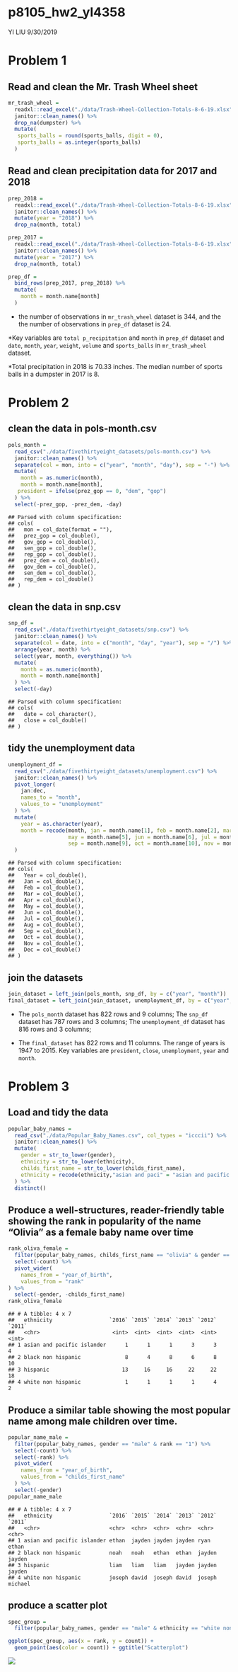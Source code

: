 p8105\_hw2\_yl4358
================
YI LIU
9/30/2019

# Problem 1

## Read and clean the Mr. Trash Wheel sheet

``` r
mr_trash_wheel = 
  readxl::read_excel("./data/Trash-Wheel-Collection-Totals-8-6-19.xlsx", sheet = "Mr. Trash Wheel", range = "A2:N408") %>% 
  janitor::clean_names() %>% 
  drop_na(dumpster) %>%
  mutate(
   sports_balls = round(sports_balls, digit = 0),
   sports_balls = as.integer(sports_balls)
  ) 
```

## Read and clean precipitation data for 2017 and 2018

``` r
prep_2018 = 
  readxl::read_excel("./data/Trash-Wheel-Collection-Totals-8-6-19.xlsx", sheet = "2018 Precipitation", range = "A2:B14") %>%
  janitor::clean_names() %>% 
  mutate(year = "2018") %>% 
  drop_na(month, total)

prep_2017 = 
  readxl::read_excel("./data/Trash-Wheel-Collection-Totals-8-6-19.xlsx", sheet = "2017 Precipitation", range = "A2:B14") %>%
  janitor::clean_names() %>% 
  mutate(year = "2017") %>% 
  drop_na(month, total)

prep_df = 
  bind_rows(prep_2017, prep_2018) %>% 
  mutate(
    month = month.name[month]
  ) 
```

  - the number of observations in `mr_trash_wheel` dataset is 344, and
    the the number of observations in `prep_df` dataset is 24.

\*Key variables are `total p_recipitation` and `month` in `prep_df`
dataset and `date`, `month`, `year`, `weight`, `volume` and
`sports_balls` in `mr_trash_wheel` dataset.

\*Total precipitation in 2018 is 70.33 inches. The median number of
sports balls in a dumpster in 2017 is 8.

# Problem 2

## clean the data in pols-month.csv

``` r
pols_month = 
  read_csv("./data/fivethirtyeight_datasets/pols-month.csv") %>% 
  janitor::clean_names() %>%
  separate(col = mon, into = c("year", "month", "day"), sep = "-") %>% 
  mutate(
    month = as.numeric(month),
    month = month.name[month],
   president = ifelse(prez_gop == 0, "dem", "gop")
  ) %>% 
  select(-prez_gop, -prez_dem, -day) 
```

    ## Parsed with column specification:
    ## cols(
    ##   mon = col_date(format = ""),
    ##   prez_gop = col_double(),
    ##   gov_gop = col_double(),
    ##   sen_gop = col_double(),
    ##   rep_gop = col_double(),
    ##   prez_dem = col_double(),
    ##   gov_dem = col_double(),
    ##   sen_dem = col_double(),
    ##   rep_dem = col_double()
    ## )

## clean the data in snp.csv

``` r
snp_df = 
  read_csv("./data/fivethirtyeight_datasets/snp.csv") %>% 
  janitor::clean_names() %>%
  separate(col = date, into = c("month", "day", "year"), sep = "/") %>% 
  arrange(year, month) %>% 
  select(year, month, everything()) %>% 
  mutate(
    month = as.numeric(month),
    month = month.name[month]
  ) %>% 
  select(-day)
```

    ## Parsed with column specification:
    ## cols(
    ##   date = col_character(),
    ##   close = col_double()
    ## )

## tidy the unemployment data

``` r
unemployment_df = 
  read_csv("./data/fivethirtyeight_datasets/unemployment.csv") %>% 
  janitor::clean_names() %>%
  pivot_longer(
    jan:dec,
    names_to = "month",
    values_to = "unemployment"
  ) %>% 
  mutate(
    year = as.character(year),
    month = recode(month, jan = month.name[1], feb = month.name[2], mar = month.name[3], apr = month.name[4],
                   may = month.name[5], jun = month.name[6], jul = month.name[7], aug = month.name[8], 
                   sep = month.name[9], oct = month.name[10], nov = month.name[11], dec = month.name[12])
  )
```

    ## Parsed with column specification:
    ## cols(
    ##   Year = col_double(),
    ##   Jan = col_double(),
    ##   Feb = col_double(),
    ##   Mar = col_double(),
    ##   Apr = col_double(),
    ##   May = col_double(),
    ##   Jun = col_double(),
    ##   Jul = col_double(),
    ##   Aug = col_double(),
    ##   Sep = col_double(),
    ##   Oct = col_double(),
    ##   Nov = col_double(),
    ##   Dec = col_double()
    ## )

## join the datasets

``` r
join_dataset = left_join(pols_month, snp_df, by = c("year", "month"))
final_dataset = left_join(join_dataset, unemployment_df, by = c("year", "month"))
```

  - The `pols_month` dataset has 822 rows and 9 columns; The `snp_df`
    dataset has 787 rows and 3 columns; The `unemployment_df` dataset
    has 816 rows and 3 columns;

  - The `final_dataset` has 822 rows and 11 columns. The range of years
    is 1947 to 2015. Key variables are `president`, `close`,
    `unemployment`, `year` and `month`.

# Problem 3

## Load and tidy the data

``` r
popular_baby_names = 
  read_csv("./data/Popular_Baby_Names.csv", col_types = "icccii") %>% 
  janitor::clean_names() %>% 
  mutate(
    gender = str_to_lower(gender),
    ethnicity = str_to_lower(ethnicity),
    childs_first_name = str_to_lower(childs_first_name),
    ethnicity = recode(ethnicity,"asian and paci" = "asian and pacific islander", "black non hisp" = "black non hispanic", "white non hisp" = "white non hispanic", "hisp" = "hispanic" )
  ) %>% 
  distinct()
```

## Produce a well-structures, reader-friendly table showing the rank in popularity of the name “Olivia” as a female baby name over time

``` r
rank_oliva_female = 
  filter(popular_baby_names, childs_first_name == "olivia" & gender == "female") %>% 
  select(-count) %>% 
  pivot_wider(
    names_from = "year_of_birth",
    values_from = "rank"
) %>% 
  select(-gender, -childs_first_name)
rank_oliva_female
```

    ## # A tibble: 4 x 7
    ##   ethnicity                  `2016` `2015` `2014` `2013` `2012` `2011`
    ##   <chr>                       <int>  <int>  <int>  <int>  <int>  <int>
    ## 1 asian and pacific islander      1      1      1      3      3      4
    ## 2 black non hispanic              8      4      8      6      8     10
    ## 3 hispanic                       13     16     16     22     22     18
    ## 4 white non hispanic              1      1      1      1      4      2

## Produce a similar table showing the most popular name among male children over time.

``` r
popular_name_male = 
  filter(popular_baby_names, gender == "male" & rank == "1") %>% 
  select(-count) %>% 
  select(-rank) %>% 
  pivot_wider(
    names_from = "year_of_birth",
    values_from = "childs_first_name"
  ) %>% 
  select(-gender)
popular_name_male
```

    ## # A tibble: 4 x 7
    ##   ethnicity                  `2016` `2015` `2014` `2013` `2012` `2011` 
    ##   <chr>                      <chr>  <chr>  <chr>  <chr>  <chr>  <chr>  
    ## 1 asian and pacific islander ethan  jayden jayden jayden ryan   ethan  
    ## 2 black non hispanic         noah   noah   ethan  ethan  jayden jayden 
    ## 3 hispanic                   liam   liam   liam   jayden jayden jayden 
    ## 4 white non hispanic         joseph david  joseph david  joseph michael

## produce a scatter plot

``` r
spec_group = 
  filter(popular_baby_names, gender == "male" & ethnicity == "white non hispanic" & year_of_birth == 2016)

ggplot(spec_group, aes(x = rank, y = count)) +
  geom_point(aes(color = count)) + ggtitle("Scatterplot") 
```

![](p8105_hw2_yl4358_files/figure-gfm/unnamed-chunk-10-1.png)<!-- -->
